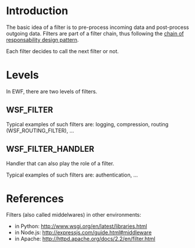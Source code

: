 # Introduction

The basic idea of a filter is to pre-process incoming data and post-process outgoing data.
Filters are part of a filter chain, thus following the [chain of responsability design pattern](http://en.wikipedia.org/wiki/Chain-of-responsibility_pattern).

Each filter decides to call the next filter or not.

# Levels

In EWF, there are two levels of filters.

## WSF_FILTER

Typical examples of such filters are: logging, compression, routing (WSF_ROUTING_FILTER), ...

## WSF_FILTER_HANDLER

Handler that can also play the role of a filter.

Typical examples of such filters are: authentication, ...

# References

Filters (also called middelwares) in other environments:
* in Python: http://www.wsgi.org/en/latest/libraries.html
* in Node.js: http://expressjs.com/guide.html#middleware
* in Apache: http://httpd.apache.org/docs/2.2/en/filter.html
